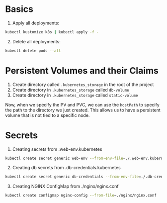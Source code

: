 # Basics 
1. Apply all deployments:
```bash
kubectl kustomize k8s | kubectl apply -f -
```
2. Delete all deployments:
```bash
kubectl delete pods --all
```
# Persistent Volumes and their Claims
1. Create directory called `.kubernetes_storage` in the root of the project
2. Create directory in `.kubernetes_storage` called `db-volume`
3. Create directory in `.kubernetes_storage` called `static-volume`

Now, when we specify the PV and PVC, we can use the `hostPath` to specify the path to the directory we just created. 
This allows us to have a persistent volume that is not tied to a specific node. 


# Secrets 
1. Creating secrets from .web-env.kubernetes 
```bash
kubectl create secret generic web-env --from-env-file=./.web-env.kubernetes
```
2. Creating db secrets from .db-credentials.kubernetes
```bash
kubectl create secret generic db-credentials --from-env-file=./.db-credentials.kubernetes
```

3. Creating NGINX ConfigMap from ./nginx/nginx.conf
```bash
kubectl create configmap nginx-config --from-file=./nginx/nginx.conf
```

